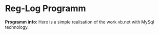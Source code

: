 # Reg-Log Programm
**Programm info:**
      Here is a simple realisation of the work vb.net with MySql technology.
